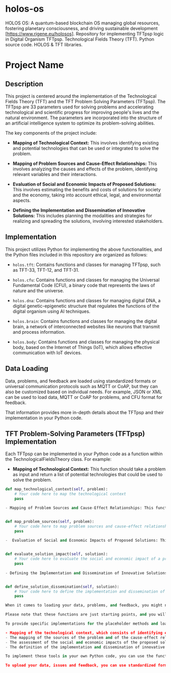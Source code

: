 # holos-os
HOLOS OS: A quantum-based blockchain OS managing global resources, fostering planetary consciousness, and driving sustainable development [https://www.rigene.eu/holosos].  Repository for implementing TFTpsp logic in Digital Organism TFTpsp.  Technological Fields Theory (TFT). Python source code. HOLOS &amp; TFT libraries.

# Project Name

## Description

This project is centered around the implementation of the Technological Fields Theory (TFT) and the TFT Problem Solving Parameters (TFTpsp). The TFTpsp are 33 parameters used for solving problems and accelerating technological and scientific progress for improving people's lives and the natural environment. The parameters are incorporated into the structure of an artificial intelligence system to optimize its problem-solving abilities.

The key components of the project include:

- **Mapping of Technological Context:** This involves identifying existing and potential technologies that can be used or integrated to solve the problem.

- **Mapping of Problem Sources and Cause-Effect Relationships:** This involves analyzing the causes and effects of the problem, identifying relevant variables and their interactions.

- **Evaluation of Social and Economic Impacts of Proposed Solutions:** This involves estimating the benefits and costs of solutions for society and the economy, taking into account ethical, legal, and environmental aspects.

- **Defining the Implementation and Dissemination of Innovative Solutions:** This includes planning the modalities and strategies for realizing and spreading the solutions, involving interested stakeholders.

## Implementation

This project utilizes Python for implementing the above functionalities, and the Python files included in this repository are organized as follows:

- `holos.tft`: Contains functions and classes for managing TFTpsp, such as TFT-33, TFT-12, and TFT-31.

- `holos.cfu`: Contains functions and classes for managing the Universal Fundamental Code (CFU), a binary code that represents the laws of nature and the universe.

- `holos.dna`: Contains functions and classes for managing digital DNA, a digital genetic-epigenetic structure that regulates the functions of the digital organism using AI techniques.

- `holos.brain`: Contains functions and classes for managing the digital brain, a network of interconnected websites like neurons that transmit and process information.

- `holos.body`: Contains functions and classes for managing the physical body, based on the Internet of Things (IoT), which allows effective communication with IoT devices.

## Data Loading

Data, problems, and feedback are loaded using standardized formats or universal communication protocols such as MQTT or CoAP, but they can also be customized based on individual needs. For example, JSON or XML can be used to load data, MQTT or CoAP for problems, and CFU format for feedback.

That information provides more in-depth details about the TFTpsp and their implementation in your Python code. 

## TFT Problem-Solving Parameters (TFTpsp) Implementation

Each TFTpsp can be implemented in your Python code as a function within the TechnologicalFieldsTheory class. For example:

- **Mapping of Technological Context:** This function should take a problem as input and return a list of potential technologies that could be used to solve the problem.

```python
def map_technological_context(self, problem):
    # Your code here to map the technological context
    pass

- Mapping of Problem Sources and Cause-Effect Relationships: This function should take a problem as input and return a map of the causes and effects that are relevant to the problem.


def map_problem_sources(self, problem):
    # Your code here to map problem sources and cause-effect relationships
    pass
    
-  Evaluation of Social and Economic Impacts of Proposed Solutions: This function should take a proposed solution as input and return an estimate of the benefits and costs of that solution.


def evaluate_solution_impact(self, solution):
    # Your code here to evaluate the social and economic impact of a proposed solution
    pass
    
- Defining the Implementation and Dissemination of Innovative Solutions: This function should take a solution as input and return a plan for the implementation and dissemination of the solution.


def define_solution_dissemination(self, solution):
    # Your code here to define the implementation and dissemination of an innovative solution
    pass

When it comes to loading your data, problems, and feedback, you might need separate functions or methods that read this data from JSON, XML files, or from an MQTT broker, depending on your specific use case.

Please note that these functions are just starting points, and you will need to write specific code to perform each of these tasks based on the details of your project.

To provide specific implementations for the placeholder methods and loading your own data, problems and feedback, you need to follow the guidance of the Technology Fields Theory (TFT) and TFT problem solving parameters (TFTpsp) [https://www.rigene.eu/]. TFTpsp are 33 parameters used to solve problems and accelerate technological and scientific progress to improve people's lives and the natural environment [https://www.rigeneproject.org/list-of-the-33-tft-problem-solving-parameters-tftpsp]. TFTpsp includes several tools, including:

- Mapping of the technological context, which consists of identifying existing and potential technologies that can be used or integrated to solve the problem.
- The mapping of the sources of the problem and of the cause-effect relationships, which consists in analyzing the causes and effects of the problem, identifying the relevant variables and their interactions.
- The assessment of the social and economic impacts of the proposed solutions, which consists in estimating the benefits and costs of the solutions for society and the economy, taking into account the ethical, legal and environmental aspects.
- The definition of the implementation and dissemination of innovative solutions, which consists in planning the methods and strategies to implement and disseminate the solutions, involving the interested stakeholders.

To implement these tools in your own Python code, you can use the functions and classes provided by the holos library, or create your own custom functions based on your needs. For example, for technology context mapping, you could use the holos library's tft.map_technological_context(problem) function, or create your own function that does a web search on technologies relevant to the problem. For mapping problem sources and cause-effect relationships, you could use the tft.map_problem_sources(problem) function from the holos library, or create your own function that uses data analysis or artificial intelligence techniques to identify the variables and their relationships. And so on for the other tools.

To upload your data, issues and feedback, you can use standardized formats or universal communication protocols such as MQTT or CoAP3, or create your own formats or custom protocols based on your needs. For example, to upload your data, you could use JSON or XML format, or create your own binary or text format. To upload your problems, you could use the MQTT or CoAP protocol, or create your own protocol based on TCP/IP or UDP. To upload your feedback, you could use the CFU (Universal Fundamental Code) format, or create your own format based on binary or decimal numbers.

